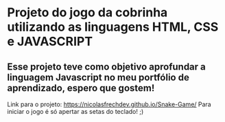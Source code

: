 # Projeto do jogo da cobrinha utilizando as linguagens HTML, CSS e JAVASCRIPT
## Esse projeto teve como objetivo aprofundar a linguagem Javascript no meu portfólio de aprendizado, espero que gostem!
Link para o projeto: https://nicolasfrechdev.github.io/Snake-Game/
Para iniciar o jogo é só apertar as setas do teclado! ;)
